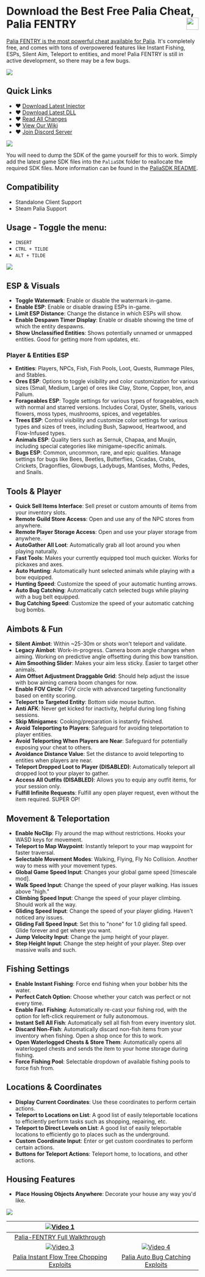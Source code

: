 # Download the Best Free Palia Cheat, Palia FENTRY <a href="https://www.unknowncheats.me/forum/palia/636934-originpalia-feature-packed-multitool-imagine.html"><img align="right" src="https://i.gyazo.com/7e7b0b3f8bd20565233fe2f3fb08d250.png" width="32" height="32"></a>

[Palia FENTRY is the most powerful cheat available for Palia](https://www.fentry.org/). It's completely free, and comes with tons of overpowered features like Instant Fishing, ESPs, Silent Aim, Teleport to entities, and more! Palia FENTRY is still in active development, so there may be a few bugs.

<img align="center" src="https://i.imgur.com/d10S9Aa.jpg" width="auto" height="auto">

## Quick Links
- ♥ [Download Latest Injector](https://github.com/Wimberton/Palia-FENTRY/releases/tag/Injector)
- ♥ [Download Latest DLL](https://github.com/Wimberton/Palia-FENTRY/releases/tag/release)
- ♥ [Read All Changes](https://github.com/Wimberton/Palia-FENTRY/wiki/Changelogs)
- ♥ [View Our Wiki](https://github.com/Wimberton/Palia-FENTRY/wiki)
- ♥ [Join Discord Server](https://discord.gg/fentry)

<img align="center" src="https://i.gyazo.com/c12d0c130c168678cfe9ab9dbc946c2a.png" width="auto" height="auto">

You will need to dump the SDK of the game yourself for this to work. Simply add the latest game SDK files into the `PaliaSDK` folder to reallocate the required SDK files.
More information can be found in the [PaliaSDK README](https://github.com/Wimberton/Palia-FENTRY/tree/main/PaliaSDK).

## Compatibility
- Standalone Client Support
- Steam Palia Support

## Usage - Toggle the menu:
- `INSERT`
- `CTRL + TILDE`
- `ALT + TILDE`

<img align="center" src="https://i.gyazo.com/a31227e25a080e65054a4737a4baa6e1.png" width="auto" height="auto">

## ESP & Visuals
- **Toggle Watermark**: Enable or disable the watermark in-game.
- **Enable ESP**: Enable or disable drawing ESPs in-game.
- **Limit ESP Distance**: Change the distance in which ESPs will show.
- **Enable Despawn Timer Display**: Enable or disable showing the time of which the entity despawns.
- **Show Unclassified Entities**: Shows potentially unnamed or unmapped entities. Good for getting more from updates, etc.

### Player & Entities ESP
- **Entities**: Players, NPCs, Fish, Fish Pools, Loot, Quests, Rummage Piles, and Stables.
- **Ores ESP**: Options to toggle visibility and color customization for various sizes (Small, Medium, Large) of ores like Clay, Stone, Copper, Iron, and Palium.
- **Forageables ESP**: Toggle settings for various types of forageables, each with normal and starred versions. Includes Coral, Oyster, Shells, various flowers, moss types, mushrooms, spices, and vegetables.
- **Trees ESP**: Control visibility and customize color settings for various types and sizes of trees, including Bush, Sapwood, Heartwood, and Flow-Infused types.
- **Animals ESP**: Quality tiers such as Sernuk, Chapaa, and Muujin, including special categories like minigame-specific animals.
- **Bugs ESP**: Common, uncommon, rare, and epic qualities. Manage settings for bugs like Bees, Beetles, Butterflies, Cicadas, Crabs, Crickets, Dragonflies, Glowbugs, Ladybugs, Mantises, Moths, Pedes, and Snails.

## Tools & Player
- **Quick Sell Items Interface**: Sell preset or custom amounts of items from your inventory slots.
- **Remote Guild Store Access**: Open and use any of the NPC stores from anywhere.
- **Remote Player Storage Access**: Open and use your player storage from anywhere.
- **AutoGather All Loot**: Automatically grab all loot around you when playing naturally.
- **Fast Tools**: Makes your currently equipped tool much quicker. Works for pickaxes and axes.
- **Auto Hunting**: Automatically hunt selected animals while playing with a bow equipped.
- **Hunting Speed**: Customize the speed of your automatic hunting arrows.
- **Auto Bug Catching**: Automatically catch selected bugs while playing with a bug belt equipped.
- **Bug Catching Speed**: Customize the speed of your automatic catching bug bombs.

## Aimbots & Fun
- **Silent Aimbot**: Within ~25-30m or shots won't teleport and validate.
- **Legacy Aimbot**: Work-in-progress. Camera boom angle changes when aiming. Working on predictive angle offsetting during this bow transition.
- **Aim Smoothing Slider**: Makes your aim less sticky. Easier to target other animals.
- **Aim Offset Adjustment Draggable Grid**: Should help adjust the issue with bow aiming camera boom changes for now.
- **Enable FOV Circle**: FOV circle with advanced targeting functionality based on entity scoring.
- **Teleport to Targeted Entity**: Bottom side mouse button.
- **Anti AFK**: Never get kicked for inactivity, helpful during long fishing sessions.
- **Skip Minigames**: Cooking/preparation is instantly finished.
- **Avoid Teleporting to Players**: Safeguard for avoiding teleportation to player entities.
- **Avoid Teleporting When Players are Near**: Safeguard for potentially exposing your cheat to others.
- **Avoidance Distance Value**: Set the distance to avoid teleporting to entities when players are near.
- **Teleport Dropped Loot to Player (DISABLED)**: Automatically teleport all dropped loot to your player to gather.
- **Access All Outfits (DISABLED)**: Allows you to equip any outfit items, for your session only.
- **Fulfill Infinite Requests**: Fulfill any open player request, even without the item required. SUPER OP!

## Movement & Teleportation
- **Enable NoClip**: Fly around the map without restrictions. Hooks your WASD keys for movement.
- **Teleport to Map Waypoint**: Instantly teleport to your map waypoint for faster traversal.
- **Selectable Movement Modes**: Walking, Flying, Fly No Collision. Another way to mess with your movement types.
- **Global Game Speed Input**: Changes your global game speed [timescale mod].
- **Walk Speed Input**: Change the speed of your player walking. Has issues above "high."
- **Climbing Speed Input**: Change the speed of your player climbing. Should work all the way.
- **Gliding Speed Input**: Change the speed of your player gliding. Haven't noticed any issues.
- **Gliding Fall Speed Input**: Set this to "none" for 1.0 gliding fall speed. Glide forever and get where you want.
- **Jump Velocity Input**: Change the jump height of your player.
- **Step Height Input**: Change the step height of your player. Step over massive walls and such.

## Fishing Settings
- **Enable Instant Fishing**: Force end fishing when your bobber hits the water.
- **Perfect Catch Option**: Choose whether your catch was perfect or not every time.
- **Enable Fast Fishing**: Automatically re-cast your fishing rod, with the option for left-click requirement or fully autonomous.
- **Instant Sell All Fish**: Automatically sell all fish from every inventory slot.
- **Discard Non-Fish**: Automatically discard non-fish items from your inventory when fishing. Open a shop once for this to work.
- **Open Waterlogged Chests & Store Them**: Automatically opens all waterlogged chests and sends the item to your home storage during fishing.
- **Force Fishing Pool**: Selectable dropdown of available fishing pools to force fish from.

## Locations & Coordinates
- **Display Current Coordinates**: Use these coordinates to perform certain actions.
- **Teleport to Locations on List**: A good list of easily teleportable locations to efficiently perform tasks such as shopping, repairing, etc.
- **Teleport to Direct Levels on List**: A good list of easily teleportable locations to efficiently go to places such as the underground.
- **Custom Coordinate Input**: Enter or get custom coordinates to perform certain actions.
- **Buttons for Teleport Actions**: Teleport home, to locations, and other actions.

## Housing Features
- **Place Housing Objects Anywhere**: Decorate your house any way you'd like.

<img align="center" src="https://i.gyazo.com/3a89405c73b7c5b1eed730ad8cc95e47.png" width="auto" height="auto">

| [![Video 1](https://img.youtube.com/vi/5OQ5uGaM0kE/0.jpg)](https://www.youtube.com/watch?v=5OQ5uGaM0kE) |  |
|:------------------------------------------------------------------------------------------------------:|:------------------------------------------------------------------------------------------------------:|
| [Palia-FENTRY Full Walkthrough](https://www.youtube.com/watch?v=5OQ5uGaM0kE)                                          |                                           |
| [![Video 3](https://img.youtube.com/vi/WECXNUJx1ME/0.jpg)](https://www.youtube.com/watch?v=WECXNUJx1ME) | [![Video 4](https://img.youtube.com/vi/vso_yAm8RCE/0.jpg)](https://www.youtube.com/watch?v=vso_yAm8RCE) |
| [Palia Instant Flow Tree Chopping Exploits](https://www.youtube.com/watch?v=WECXNUJx1ME)                                          | [Palia Auto Bug Catching Exploits](https://www.youtube.com/watch?v=vso_yAm8RCE)                                          |

